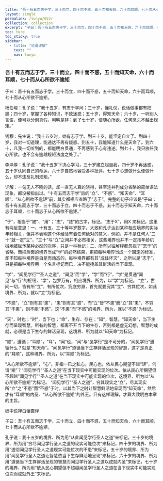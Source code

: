 ```yaml
---
title: "吾十有五而志于学，三十而立，四十而不惑，五十而知天命，六十而耳顺，七十而从心所欲不逾矩矣"
layout: single
permalink: /lunyu/053/
collection: collection
excerpt: "子曰：吾十有五而志于学，三十而立，四十而不惑，五十而知天命，六十而耳顺，七十而从心所欲不逾矩"
toc: ture
toc_sticky: true
sidebar:
  - title: "论语详解"
    text: ""
    nav: lunyu
---
```


### 吾十有五而志于学，三十而立，四十而不惑，五十而知天命，六十而耳顺，七十而从心所欲不逾矩

子曰：吾十有五而志于学，三十而立，四十而不惑，五十而知天命，六十而耳顺，七十而从心所欲不逾矩。

杨伯峻：孔子说：“我十五岁，有志于学问；三十岁，懂礼仪，说话做事都有把握；四十岁，掌握了各种知识，不致迷惑；五十岁，得知天命；六十岁，一听别人言语，便可以分别真假，判明是非；到了七十岁，便随心所欲，任何念头不越出规矩。”

钱穆：先生说：“我十五岁时，始有志于学。到三十岁，能坚定自立了。到四十岁，我对一切道理，能通达不再有疑惑。到五十，我能知道什么是天命了。到六十，凡我一切听到的，都能明白贯通，不再感到于心有违逆。到七十，我只放任我心所欲，也不会有逾越规矩法度之处了。”

李泽厚：孔子说：“我十五岁下决心学习，三十岁建立起自我，四十岁不再迷惑，五十岁认同自己的命运，六十岁自然地容受各种批评，七十岁心想做什么便做什么，却不违反礼制规矩。”

详解：一句无人不晓的话，却一直无人真的晓得，甚至连并列成分省略的简单语法现象，都没被指出过。“十有五而志于学”后的“立”、“不惑”、“知天命”、“耳顺”、“从心所欲不逾矩”前，其实都相应省略了“志于”。完整的句子应该是“子曰：吾十有五而志于学，三十而志于立，四十而志于不惑，五十而志于知天命，六十而志于耳顺，七十而志于从心所欲不逾矩。”

“于”，相当于“被”、“用”；“志”，“誌”的古字，标记。“志于X”，用X 来标记。这里有两层意思：一、十有五、三十等年岁数字，大致和孔子达到某种相应境界的实际年龄相关，但并不表明这个体经验有着任何绝对的意义，例如，并不是任何人“三十”就一定“立”，“三十”与“立”之间并不必然相关，这些境界也并不一定按年龄机械地被赋予某种必然的次序，只是一种标记；二、所有以往解释都忽视了“志于”的省略，而把后面的境界当成“学”的必然结果，更把每种境界当成一个固定的标准，却不知每种境界是自足而动态的，每种境界都有其“成住坏灭”，之所以是“志于”，只是把每种境界用一个名言标记而已，决不能掩盖其鲜活的当下呈现。

“学”，“闻见学行”“圣人之道”，“闻见”而“学”，“学”而“行”，“学”是贯通“闻见”与“行”的枢纽，“学”，包罗万有，相应境界、所为，以“学”为标记。
“立”，世间一切，皆有所“立”，有所位次，究底穷源，首先就要究其“立”、穷其位次，如此境界、所为，就以“立”为标记。

“不惑”，“立”则有其“患”，“患”则有其“惑”，而“立”皆“不患”而“立”其“患”，不穷其“不患”，则不能“不惑”，这“不患”而“不惑”的境界、所为，就以“不惑”为标记。

“天”，时也；“时”，当下也；“命”，生存、存在；“知“，智慧。“知天命”，当下生存而呈现智慧。所有的智慧，都离不开当下的生存，否则都是虚无幻想，智慧的成就，必须是当下生存的鲜活呈现，这境界、所为就以“知天命”为标记。

“顺”，遵循；“耳顺”，“耳”，“闻”也，“闻”与“见学行”是不可分的，“闻见学行”遵循什么？就是“知天命”。“闻见学行”遵循当下生存鲜活呈现的智慧，这才是真正的“耳顺”，这种境界、所为，以“耳顺”为标记。

“从心所欲不逾矩”，“心”，非指一已之私心，民心也，依从民心期望不越“矩”，何谓“矩”？“闻见学行”“圣人之道”在当下现实中可能实现的位次。依从民心所期望但不超越“闻见学行”“圣人之道”在当下现实中可能实现的位次，这境界、所为以“从心所欲不逾矩”为标记。
“闻见学行”“圣人之道”，穷其现实之“立”，尽其现实所“立”之“不患”而“不惑”于时，以其当下之时让智慧鲜活地呈现而“知天命”，然后才有“耳顺”的内圣、“从心所欲不逾矩”的外王。只有这样理解，才算大致明白本章的主旨。

缠中说禅白话直译

子曰：吾十有五而志于学，三十而立，四十而不惑，五十而知天命，六十而耳顺，七十而从心所欲不逾矩。

孔子说：我十五岁的境界、所为用“从此闻见学行圣人之道”来标记，三十岁的境界、所为用“穷尽闻见学行圣人之道的现实可能位次”来标记，四十岁的境界、所为用“透彻闻见学行圣人之道现实可能位次的不患”来标记，五十岁的境界、所为用“闻见学行圣人之道让智慧依当下生存鲜活地呈现”来标记，六十岁的境界、所为用“遵循当下生存鲜活呈现的智慧而闻见学行圣人之道以成就内圣”来标记，七十岁的境界、所为用“依从民心期望但不超越闻见学行圣人之道在当下现实中可能实现位次而成就外王”来标记。